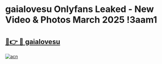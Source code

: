 # gaialovesu Onlyfans Leaked - New Video & Photos March 2025 !3aam1

# <h2><a href="https://chkd9q.iuczelnia.edu.pl?title=gaialovesu&ref=3aam1">🔗👉 🔴 gaialovesu</a></h2>

[![acn](https://github.com/user-attachments/assets/0f9c940e-d8b0-45ae-aac7-cd30a18b3e1c)](https://chkd9q.iuczelnia.edu.pl?title=gaialovesu&ref=3aam1)

